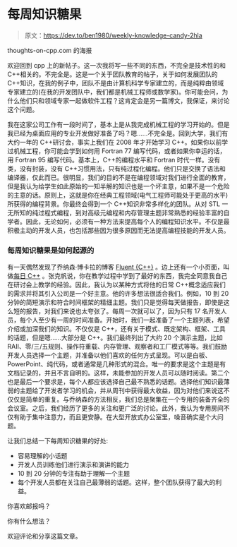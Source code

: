 # 每周知识糖果

> 原文：<https://dev.to/ben1980/weekly-knowledge-candy-2hla>

thoughts-on-cpp.com 的海报

欢迎回到 cpp 上的新帖子。这一次我将写一些不同的东西，不完全是技术性的和 C++相关的。不完全是。这是一个关于团队教育的帖子，关于如何发展团队的 C++知识，在我的例子中，团队不是由计算机科学专家建立的，而是纯粹由领域专家建立的(在我的开发团队中，我们都是机械工程师或数学家)。你可能会问，为什么他们只和领域专家一起做软件工程？这肯定会是另一篇博文，我保证，来讨论这个问题。

我在这家公司工作有一段时间了，基本上是从我完成机械工程的学习开始的。但是我已经为桌面应用的专业开发做好准备了吗？嗯……不完全是。回到大学，我们有大约一年的 C++研讨会，事实上我们在 2008 年才开始学习 C++。如果你以前学过机械工程，你可能会学到如何用 Fortran 77 编写代码，或者如果你幸运的话，用 Fortran 95 编写代码。基本上，C++的编程水平和 Fortran 时代一样。没有类，没有封装，没有 C++习惯用法，只有纯过程化编程。他们只是交换了语法和编译器，仅此而已。很明显，我们的目的不是在编程领域对我们进行全面的教育，但是我认为给学生如此原始的一知半解的知识也是一个坏主意，如果不是一个危险的主意的话。原则上，这就是你在经典工程领域(电气工程师可能处于更高的水平)所获得的编程背景。你最终会得到一个 C++知识非常多样化的团队。从对 STL 一无所知的纯过程式编程，到对高级元编程和内存管理主题非常熟悉的经验丰富的自学者。因此，无论如何，必须有一种方法来提高每个人的编程知识水平。不仅是最积极主动的开发人员，也包括那些因为很多原因而无法提高编程技能的开发人员。

### 每周知识糖果是如何起源的

有一天偶然发现了乔纳森·博卡拉的博客 [Fluent {C++}](https://www.fluentcpp.com/) 。边上还有一个小页面，叫做[每日 C++](https://www.fluentcpp.com/dailycpp/) 。张克帆说，你在教学过程中学到了最好的东西，我完全同意我自己在研讨会上教学的经验。因此，我认为以某种方式将他的日常 C++概念适应我们的需求并将其引入公司是一个好主意。他的许多想法很适合我们。例如，10 到 20 分钟的简短演示和符合时间框架的精细主题。我们只是觉得每天做报告，即使是这么短的报告，对我们来说也太夸张了。每周一次就可以了，因为只有 17 名开发人员，每个人至少有一周的时间准备。开始时，我们一起准备了一个主题列表，希望介绍或加深我们的知识。不仅仅是 C++，还有关于模式、既定架构、框架、工具的话题，但是嗯……大部分是 C++。我们最终列出了大约 20 个演示主题，比如 RAII、零/三/五规则、操作符重载、内存管理、观察者和工厂模式等等。我们鼓励开发人员选择一个主题，并准备以他们喜欢的任何方式呈现。可以是白板、PowerPoint、纯代码，或者通常是几种形式的混合。唯一的要求是这个主题是有文档记录的，并且不言自明的。这样，未能参加的开发人员可以随时阅读。第二个也是最后一个要求是，每个人都应该选择自己最不熟悉的话题。选择他们知识最薄弱的主题给了开发者学习的机会，并从周刊中获得最大收益，因为对他们来说这不仅仅是简单的重复。与乔纳森的方法相反，我们总是聚集在一个专用的装备齐全的会议室。之后，我们经历了更多的关注和更广泛的讨论。此外，我认为专用房间不仅有助于集中注意力，而且更安静。在大型开放式办公室里，噪音确实是个大问题。

让我们总结一下每周知识糖果的好处:

*   容易理解的小话题
*   开发人员训练他们进行演示和演讲的能力
*   10 到 20 分钟的专注有助于理解一个主题
*   每个开发人员都在关注自己最薄弱的话题。这样，整个团队获得了最大的利益。

你喜欢邮报吗？

你有什么想法？

欢迎评论和分享这篇文章。